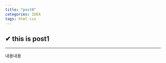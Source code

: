 ```yaml
---
title: "post0"
categories: IDEA
tags: html css
---
```


<h2>✔ this is post1</h2>
<hr class="post_hr">
내용내용
